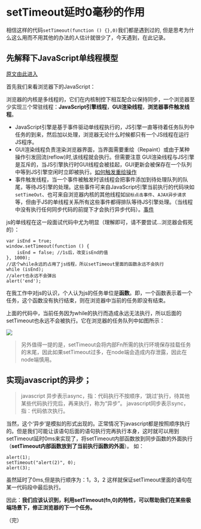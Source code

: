 # setTimeout延时0毫秒的作用

相信这样的代码```setTimeout(function () {},0)```我们都是遇到过的, 但是思考为什么这么用而不用其他的办法的人估计就很少了，今天遇到，在此记录。

## 先解释下JavaScript单线程模型

[原文由此进入](http://www.cnblogs.com/silin6/p/4333999.html)

 首先我们来看浏览器下的JavaScript：

浏览器的内核是多线程的，它们在内核制控下相互配合以保持同步，一个浏览器至少实现三个常驻线程：**JavaScript引擎线程**，**GUI渲染线程**，**浏览器事件触发线程**。

- JavaScript引擎是基于事件驱动单线程执行的，JS引擎一直等待着任务队列中任务的到来，然后加以处理，浏览器无论什么时候都只有一个JS线程在运行JS程序。
- GUI渲染线程负责渲染浏览器界面，当界面需要重绘（Repaint）或由于某种操作引发回流(reflow)时,该线程就会执行。但需要注意 GUI渲染线程与JS引擎是互斥的，当JS引擎执行时GUI线程会被挂起，GUI更新会被保存在一个队列中等到JS引擎空闲时立即被执行。[如何触发重绘操作]()
- 事件触发线程，当一个事件被触发时该线程会把事件添加到待处理队列的队尾，等待JS引擎的处理。这些事件可来自JavaScript引擎当前执行的代码块如```setTimeOut```、也可来自浏览器内核的其他线程如```鼠标点击事件```、```AJAX异步请求```等，但由于JS的单线程关系所有这些事件都得排队等待JS引擎处理。（当线程中没有执行任何同步代码的前提下才会执行异步代码）。[事件]()

js的单线程在这一段面试代码中尤为明显（理解即可，请不要尝试...浏览器会假死的）：

```
var isEnd = true;
window.setTimeout(function () {
    isEnd = false; //1s后，改变isEnd的值
}, 1000);
//这个while永远的占用了js线程，所以setTimeout里面的函数永远不会执行
while (isEnd);
//alert也永远不会弹出
alert('end');
```
在我工作中对js的认识，个人认为js的任务单位是**函数**。即，一个函数表示着一个任务，这个函数没有执行结束，则在浏览器中当前的任务即没有结束。

上面的代码中，当前任务因为while的执行而造成永远无法执行，所以后面的setTimeout也永远不会被执行。它在浏览器的任务队列中如图所示：


![](http://xiangsongtao.com/uploads/1474859133000.png)

> 另外值得一提的是，setTimeout会将内部Fn所需的执行环境保存挂载任务的末尾，因此如果setTimeout过多，在node端会造成内存泄露，因此在node端慎用。


## 实现javascript的异步；


>javascript 异步表示async，指：代码执行不按顺序，‘跳过’执行，待其他某些代码执行完后，再来执行，称为“异步”。
>javascript同步表示sync，指：代码依次执行。


当然，这个‘异步’是模拟的形式出现的。正常情况下javascript都是按照顺序执行的。但是我们可能让该语句后面的语句执行完再执行本身，这时就可以用到setTimeout延时0ms来实现了，将setTimeout内部函数放到同步函数的外面执行（**setTimeout内部函数放到了当前执行函数的外面**）。
如： 
```
alert(1); 
setTimeout("alert(2)", 0); 
alert(3); 
```
虽然延时了0ms,但是执行顺序为：1，3，2 
这样就保证setTimeout里面的语句在某一代码段中最后执行。 

因此：**我们应该认识到，利用setTimeout(fn,0)的特性，可以帮助我们在某些极端场景下，修正浏览器的下一个任务。**

（完）












